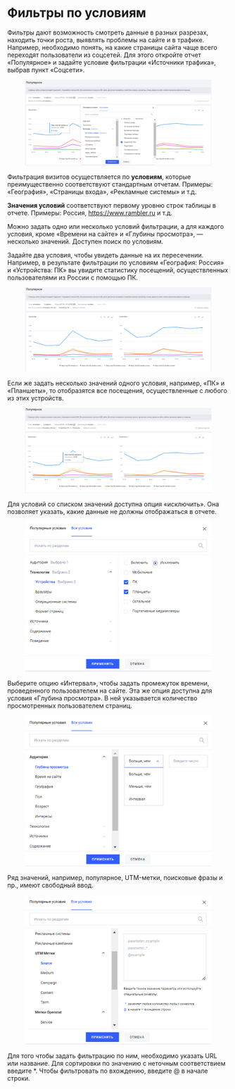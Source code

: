 # Фильтры по условиям

Фильтры дают возможность смотреть данные в разных разрезах, находить точки роста, выявлять проблемы на сайте и в трафике. Например, необходимо понять, на какие страницы сайта чаще всего переходят пользователи из соцсетей. Для этого откройте отчет «Популярное» и задайте условие фильтрации «Источники трафика», выбрав пункт «Соцсети».

<figure><img src="../../.gitbook/assets/1 (1) (1).png" alt=""><figcaption></figcaption></figure>

Фильтрация визитов осуществляется по **условиям**, которые преимущественно соответствуют стандартным отчетам. Примеры: «География», «Страницы входа», «Рекламные системы» и т.д.

**Значения условий** соответствуют первому уровню строк таблицы в отчете. Примеры: Россия, https://www.rambler.ru и т.д.

Можно задать одно или несколько условий фильтрации, а для каждого условия, кроме «Времени на сайте» и «Глубины просмотра», — несколько значений. Доступен поиск по условиям.

Задайте два условия, чтобы увидеть данные на их пересечении. Например, в результате фильтрации по условиям «География: Россия» и «Устройства: ПК» вы увидите статистику посещений, осуществленных пользователями из России с помощью ПК.

<figure><img src="../../.gitbook/assets/2 (3).png" alt=""><figcaption></figcaption></figure>

Если же задать несколько значений одного условия, например, «ПК» и «Планшеты», то отобразятся все посещения, осуществленные с любого из этих устройств.

<figure><img src="../../.gitbook/assets/3 (3).png" alt=""><figcaption></figcaption></figure>

Для условий со списком значений доступна опция «исключить». Она позволяет указать, какие данные не должны отображаться в отчете.

<figure><img src="../../.gitbook/assets/4 (2).png" alt=""><figcaption></figcaption></figure>

Выберите опцию «Интервал», чтобы задать промежуток времени, проведенного пользователем на сайте. Эта же опция доступна для условия «Глубина просмотра». В ней указывается количество просмотренных пользователем страниц.

<figure><img src="../../.gitbook/assets/5 (2).png" alt=""><figcaption></figcaption></figure>

Ряд значений, например, популярное, UTM-метки, поисковые фразы и пр., имеют свободный ввод.

<figure><img src="../../.gitbook/assets/6 (2).png" alt=""><figcaption></figcaption></figure>

Для того чтобы задать фильтрацию по ним, необходимо указать URL или название. Для сортировки по значению с неточным соответствием введите \*. Чтобы фильтровать по вхождению, введите @ в начале строки.
